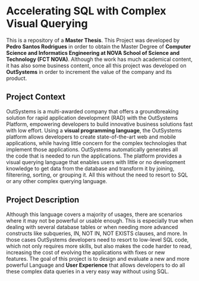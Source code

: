 # Accelerating SQL with Complex Visual Querying

This is a repository of a **Master Thesis**. This Project was developed by **Pedro Santos Rodrigues** in order to obtain the Master Degree of **Computer Science and Informatics Engineering at NOVA School of Science and Technology (FCT NOVA)**. Although the work has much academical content, it has also some business content, once all this project was developed on **OutSystems** in order to increment the value of the company and its product.

## Project Context

OutSystems is a multi-awarded company that offers a groundbreaking solution for rapid application development (RAD) with the OutSystems Platform, empowering developers to build innovative business solutions fast with low effort. Using a **visual programming language**, the OutSystems platform allows developers to create state-of-the-art web and mobile applications, while having little concern for the complex technologies that implement those applications. OutSystems automatically generates all the code that is needed to run the applications. The platform provides a visual querying language that enables users with little or no development knowledge to get data from the database and transform it by joining, filterering, sorting, or grouping it. All this without the need to resort to SQL or any other complex querying language.

## Project Description

Although this language covers a majority of usages, there are scenarios where it may not be powerful or usable enough. This is especially true when dealing with several database tables or when needing more advanced constructs like subqueries, IN, NOT IN, NOT EXISTS clauses, and more. In those cases OutSystems developers need to resort to low-level SQL code, which not only requires more skills, but also makes the code harder to read, increasing the cost of evolving the applications with fixes or new features. The goal of this project is to design and evaluate a new and more powerful Language and **User Experience** that allows developers to do all these complex data queries in a very easy way without using SQL. 

